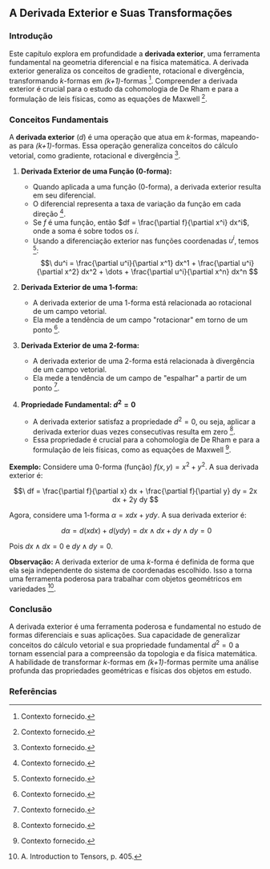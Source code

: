 ## A Derivada Exterior e Suas Transformações

### Introdução
Este capítulo explora em profundidade a **derivada exterior**, uma ferramenta fundamental na geometria diferencial e na física matemática. A derivada exterior generaliza os conceitos de gradiente, rotacional e divergência, transformando *k*-formas em *(k+1)*-formas [^1]. Compreender a derivada exterior é crucial para o estudo da cohomologia de De Rham e para a formulação de leis físicas, como as equações de Maxwell [^1].

### Conceitos Fundamentais

A **derivada exterior** ($d$) é uma operação que atua em *k*-formas, mapeando-as para *(k+1)*-formas. Essa operação generaliza conceitos do cálculo vetorial, como gradiente, rotacional e divergência [^1].

1.  **Derivada Exterior de uma Função (0-forma):**
    -   Quando aplicada a uma função (0-forma), a derivada exterior resulta em seu diferencial.
    -   O diferencial representa a taxa de variação da função em cada direção [^1].
    -   Se $f$ é uma função, então $df = \frac{\partial f}{\partial x^i} dx^i$, onde a soma é sobre todos os $i$.
    -   Usando a diferenciação exterior nas funções coordenadas $u^i$, temos [^1]:
        $$\
        du^i = \frac{\partial u^i}{\partial x^1} dx^1 + \frac{\partial u^i}{\partial x^2} dx^2 + \dots + \frac{\partial u^i}{\partial x^n} dx^n
        $$

2.  **Derivada Exterior de uma 1-forma:**
    -   A derivada exterior de uma 1-forma está relacionada ao rotacional de um campo vetorial.
    -   Ela mede a tendência de um campo "rotacionar" em torno de um ponto [^1].

3.  **Derivada Exterior de uma 2-forma:**
    -   A derivada exterior de uma 2-forma está relacionada à divergência de um campo vetorial.
    -   Ela mede a tendência de um campo de "espalhar" a partir de um ponto [^1].

4.  **Propriedade Fundamental: $d^2 = 0$**
    -   A derivada exterior satisfaz a propriedade $d^2 = 0$, ou seja, aplicar a derivada exterior duas vezes consecutivas resulta em zero [^1].
    -   Essa propriedade é crucial para a cohomologia de De Rham e para a formulação de leis físicas, como as equações de Maxwell [^1].

**Exemplo:** Considere uma 0-forma (função) $f(x, y) = x^2 + y^2$. A sua derivada exterior é:

$$\
df = \frac{\partial f}{\partial x} dx + \frac{\partial f}{\partial y} dy = 2x dx + 2y dy
$$

Agora, considere uma 1-forma $\alpha = x dx + y dy$. A sua derivada exterior é:

$$\
d\alpha = d(x dx) + d(y dy) = dx \wedge dx + dy \wedge dy = 0
$$

Pois $dx \wedge dx = 0$ e $dy \wedge dy = 0$.

**Observação:** A derivada exterior de uma *k*-forma é definida de forma que ela seja independente do sistema de coordenadas escolhido. Isso a torna uma ferramenta poderosa para trabalhar com objetos geométricos em variedades [^4].

### Conclusão

A derivada exterior é uma ferramenta poderosa e fundamental no estudo de formas diferenciais e suas aplicações. Sua capacidade de generalizar conceitos do cálculo vetorial e sua propriedade fundamental $d^2 = 0$ a tornam essencial para a compreensão da topologia e da física matemática. A habilidade de transformar *k*-formas em *(k+1)*-formas permite uma análise profunda das propriedades geométricas e físicas dos objetos em estudo.

### Referências
[^1]: Contexto fornecido.
[^2]: A. Introduction to Tensors, p. 403.
[^3]: A. Introduction to Tensors, p. 404.
[^4]: A. Introduction to Tensors, p. 405.
<!-- END -->